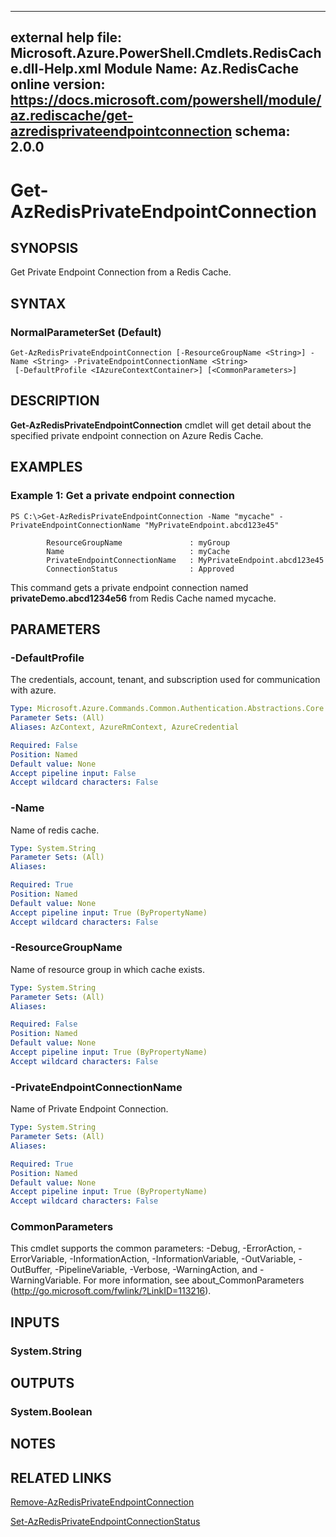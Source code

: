 ﻿
---
external help file: Microsoft.Azure.PowerShell.Cmdlets.RedisCache.dll-Help.xml
Module Name: Az.RedisCache
online version: https://docs.microsoft.com/powershell/module/az.rediscache/get-azredisprivateendpointconnection
schema: 2.0.0
---

# Get-AzRedisPrivateEndpointConnection

## SYNOPSIS
Get Private Endpoint Connection from a Redis Cache.

## SYNTAX

### NormalParameterSet (Default)
```
Get-AzRedisPrivateEndpointConnection [-ResourceGroupName <String>] -Name <String> -PrivateEndpointConnectionName <String>
 [-DefaultProfile <IAzureContextContainer>] [<CommonParameters>]
```

## DESCRIPTION
**Get-AzRedisPrivateEndpointConnection** cmdlet will get detail about the specified private endpoint connection on Azure Redis Cache.

## EXAMPLES

### Example 1: Get a private endpoint connection
```
PS C:\>Get-AzRedisPrivateEndpointConnection -Name "mycache" -PrivateEndpointConnectionName "MyPrivateEndpoint.abcd123e45"

		ResourceGroupName               : myGroup
		Name                            : myCache
		PrivateEndpointConnectionName   : MyPrivateEndpoint.abcd123e45	
		ConnectionStatus                : Approved
```

This command gets a private endpoint connection named **privateDemo.abcd1234e56** from Redis Cache named mycache. 

## PARAMETERS

### -DefaultProfile
The credentials, account, tenant, and subscription used for communication with azure.

```yaml
Type: Microsoft.Azure.Commands.Common.Authentication.Abstractions.Core.IAzureContextContainer
Parameter Sets: (All)
Aliases: AzContext, AzureRmContext, AzureCredential

Required: False
Position: Named
Default value: None
Accept pipeline input: False
Accept wildcard characters: False
```

### -Name
Name of redis cache.

```yaml
Type: System.String
Parameter Sets: (All)
Aliases:

Required: True
Position: Named
Default value: None
Accept pipeline input: True (ByPropertyName)
Accept wildcard characters: False
```

### -ResourceGroupName
Name of resource group in which cache exists.

```yaml
Type: System.String
Parameter Sets: (All)
Aliases:

Required: False
Position: Named
Default value: None
Accept pipeline input: True (ByPropertyName)
Accept wildcard characters: False
```

### -PrivateEndpointConnectionName
Name of Private Endpoint Connection.

```yaml
Type: System.String
Parameter Sets: (All)
Aliases:

Required: True
Position: Named
Default value: None
Accept pipeline input: True (ByPropertyName)
Accept wildcard characters: False
```



### CommonParameters
This cmdlet supports the common parameters: -Debug, -ErrorAction, -ErrorVariable, -InformationAction, -InformationVariable, -OutVariable, -OutBuffer, -PipelineVariable, -Verbose, -WarningAction, and -WarningVariable. For more information, see about_CommonParameters (http://go.microsoft.com/fwlink/?LinkID=113216).

## INPUTS

### System.String

## OUTPUTS

### System.Boolean

## NOTES

## RELATED LINKS

[Remove-AzRedisPrivateEndpointConnection](./Remove-AzRedisPrivateEndpointConnection.md)

[Set-AzRedisPrivateEndpointConnectionStatus](./Set-AzRedisPrivateEndpointConnectionStatus.md)
